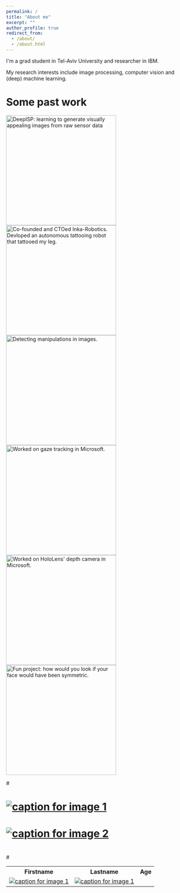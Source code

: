 ```yaml
---
permalink: /
title: "About me"
excerpt: ""
author_profile: true
redirect_from: 
  - /about/
  - /about.html
---
```


I'm a grad student in Tel-Aviv University and researcher in IBM.

My research interests include image processing, computer vision and (deep) machine learning.

Some past work
======
<p align="middle">
<p float="left">
  <a href="https://elischwartz.github.io/DeepISP/">
  <img src="https://elischwartz.github.io/images/deepisp.jpeg" width="300"  title= "DeepISP: learning to generate visually appealing images from raw sensor data"/> </a>
  <a href="https://www.youtube.com/watch?v=YW3gYgdSxy4" target="_blank">
  <img src="https://elischwartz.github.io/images/inka.jpeg" width="300"  title= "Co-founded and CTOed Inka-Robotics. Devloped an autonomous tattooing robot that tattooed my leg."/>  </a>
  <br />
  <a href="https://elischwartz.github.io/files/photoshop_detection.pdf">
  <img src="https://elischwartz.github.io/images/photoshop_detection.gif" width="300" title= "Detecting manipulations in images."/>   </a>
  <img src="https://elischwartz.github.io/images/gaze_tracking.jpg" width="300" title= "Worked on gaze tracking in Microsoft."/>
   <br />
  <img src="https://elischwartz.github.io/images/hololens.jpg" width="300" title= "Worked on HoloLens' depth camera in Microsoft."/>
  <img src="https://elischwartz.github.io/images/face_symmetry.gif" width="300" title= "Fun project: how would you look if your face would have been symmetric."/>
</p>
</p>

#<div id="basicExample2" class="justified-gallery">
#    <a href="https://elischwartz.github.io/images/deepisp.jpeg">
#        <img alt="caption for image 1" src="https://elischwartz.github.io/images/deepisp.jpeg"/>
#    </a>
#    <a href="https://elischwartz.github.io/images/deepisp.jpeg" title="Just in a dream Place">
#        <img alt="caption for image 2" src="https://elischwartz.github.io/images/deepisp.jpeg"/>
#    </a>
#</div>


<table style="width:100%">
  <tr>
    <th>Firstname</th>
    <th>Lastname</th> 
    <th>Age</th>
  </tr>
  <tr>
    <td> <a href="https://elischwartz.github.io/images/deepisp.jpeg">
        <img alt="caption for image 1" src="https://elischwartz.github.io/images/deepisp.jpeg"/>
    </a></td>
    <td> <a href="https://elischwartz.github.io/images/deepisp.jpeg">
        <img alt="caption for image 1" src="https://elischwartz.github.io/images/deepisp.jpeg"/>
    </a></td> 
  </tr>
</table>
